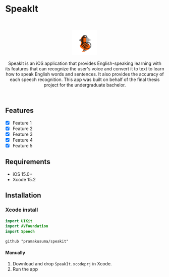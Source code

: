 # SpeakIt
<br />
<p align="center">
  <a href="https://github.com/alexanderritik/Best-README-Template">
    <img src="speakit_logo.png" alt="Logo" width="80" height="80">
  </a>
  <p align="center">
    SpeakIt is an iOS application that provides English-speaking learning with its features that can recognize the user's voice and convert it to text to learn how to speak English words and sentences. It also provides the accuracy of each speech recognition. This app was built on behalf of the final thesis project for the undergraduate bachelor.
  </p>
</p>

<p align="row">
<img src= "" width="400" >
<img src= "" width="400" >
</p>

## Features

- [x] Feature 1
- [x] Feature 2
- [x] Feature 3
- [x] Feature 4
- [x] Feature 5

## Requirements

- iOS 15.0+
- Xcode 15.2

## Installation

### Xcode install
``` swift
import UIKit
import AVFoundation
import Speech
```

```
github "pramakusuma/speakit"
```
#### Manually
1. Download and drop ```SpeakIt.xcodeprj``` in Xcode.  
2. Run the app  

